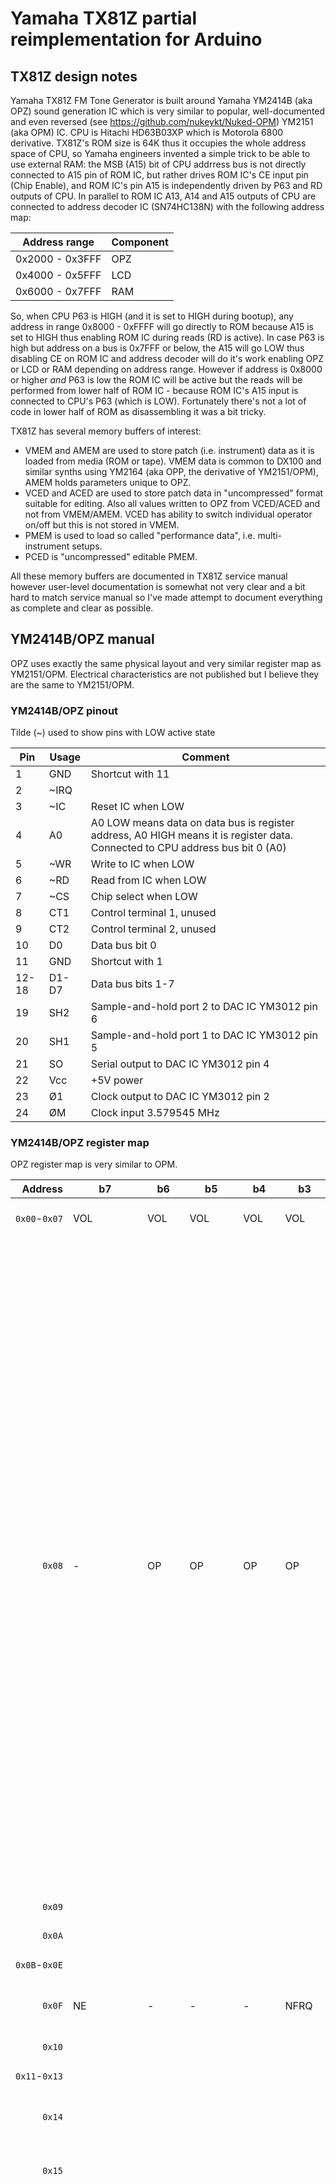 # Yamaha TX81Z partial reimplementation for Arduino

## TX81Z design notes

Yamaha TX81Z FM Tone Generator is built around Yamaha YM2414B (aka OPZ) sound generation IC which is very similar to popular, well-documented and even reversed (see https://github.com/nukeykt/Nuked-OPM) YM2151 (aka OPM) IC. CPU is Hitachi HD63B03XP which is Motorola 6800 derivative. TX81Z's ROM size is 64K thus it occupies the whole address space of CPU, so Yamaha engineers invented a simple trick to be able to use external RAM: the MSB (A15) bit of CPU addrress bus is not directly connected to A15 pin of ROM IC, but rather drives ROM IC's CE input pin (Chip Enable), and ROM IC's pin A15 is independently driven by P63 and RD outputs of CPU. In parallel to ROM IC A13, A14 and A15 outputs of CPU are connected to address decoder IC (SN74HC138N) with the following address map:

|Address range|Component|
|----------|------|
|0x2000 - 0x3FFF|OPZ|
|0x4000 - 0x5FFF|LCD|
|0x6000 - 0x7FFF|RAM|

So, when CPU P63 is HIGH (and it is set to HIGH during bootup), any address in range 0x8000 - 0xFFFF will go directly to ROM because A15 is set to HIGH thus enabling ROM IC during reads (RD is active). In case P63 is high but address on a bus is 0x7FFF or below, the A15 will go LOW thus disabling CE on ROM IC and address decoder will do it's work enabling OPZ or LCD or RAM depending on address range. However if address is 0x8000 or higher *and* P63 is low the ROM IC will be active but the reads will be performed from lower half of ROM IC - because ROM IC's A15 input is connected to CPU's P63 (which is LOW). Fortunately there's not a lot of code in lower half of ROM as disassembling it was a bit tricky.

TX81Z has several memory buffers of interest: 
* VMEM and AMEM are used to store patch (i.e. instrument) data as it is loaded from media (ROM or tape). VMEM data is common to DX100 and similar synths using YM2164 (aka OPP, the derivative of YM2151/OPM), AMEM holds parameters unique to OPZ.
* VCED and ACED are used to store patch data in "uncompressed" format suitable for editing. Also all values written to OPZ from VCED/ACED and not from VMEM/AMEM. VCED has ability to switch individual operator on/off but this is not stored in VMEM.
* PMEM is used to load so called "performance data", i.e. multi-instrument setups.
* PCED is "uncompressed" editable PMEM.

All these memory buffers are documented in TX81Z service manual however user-level documentation is somewhat not very clear and a bit hard to match service manual so I've made attempt to document everything as complete and clear as possible.

## YM2414B/OPZ manual

OPZ uses exactly the same physical layout and very similar register map as YM2151/OPM. Electrical characteristics are not published but I believe they are the same to YM2151/OPM.

### YM2414B/OPZ pinout

Tilde (~) used to show pins with LOW active state

|Pin|Usage|Comment|
|-----|-----|-----|
|1|GND|Shortcut with 11|
|2|~IRQ||
|3|~IC|Reset IC when LOW|
|4|A0|A0 LOW means data on data bus is register address, A0 HIGH means it is register data. Connected to CPU address bus bit 0 (A0)|
|5|~WR|Write to IC when LOW|
|6|~RD|Read from IC when LOW|
|7|~CS|Chip select when LOW|
|8|CT1|Control terminal 1, unused|
|9|CT2|Control terminal 2, unused|
|10|D0|Data bus bit 0|
|11|GND|Shortcut with 1|
|12-18|D1-D7|Data bus bits 1-7|
|19|SH2|Sample-and-hold port 2 to DAC IC YM3012 pin 6|
|20|SH1|Sample-and-hold port 1 to DAC IC YM3012 pin 5|
|21|SO|Serial output to DAC IC YM3012 pin 4|
|22|Vcc|+5V power|
|23|Ø1|Clock output to DAC IC YM3012 pin 2|
|24|ØM|Clock input 3.579545 MHz|

### YM2414B/OPZ register map

OPZ register map is very similar to OPM.

|Address|b7|b6|b5|b4|b3|b2|b1|b0|Comment|Explanation|
|---:|---|---|---|---|---|---|---|---|---------|---------------------------------|
|`0x00`-`0x07`|VOL|VOL|VOL|VOL|VOL|VOL|VOL|VOL|Channel 0-7 volume|Unclear and unused|
|`0x08`|-|OP|OP|OP|OP|CH|CH|CH|Key ON/OFF|4 higher bits are operators, 3 lower - channel number. Key On event in OPZ is triggered when any OP for specific channel changes it's value from `0` to `1`, Key Off triggered when operator changes value from `1` to `0`. Normally all operators are running and there is no ability to switch operators on/off in VMEM/AMEM, however VCED has parameter 93 that allows to turn on/off specific operator but it is not documented and no menu item is present in TX81Z to change this setting. In other words, to set Key On for a channel one needs to write `0x78` to OP-part of this register, to set Key Off write `0x00`|
|`0x09`|||||||||Unknown|Set to `0x00` upon startup|
|`0x0A`|||||||||Unknown|Set to `0x04` upon startup|
|`0x0B`-`0x0E`|||||||||Unknown|Not referenced|
|`0x0F`|NE|-|-|-|NFRQ|NFRQ|NFRQ|NFRQ|Noise enable + noise frequency|OPM artifact. Not referenced|
|`0x10`|||||||||Timer A related?|Set to `0x00` upon startup|
|`0x11`-`0x13`|||||||||Unknown|Not referenced|
|`0x14`|||||||||Timer control|Set to `0x70` upon startup, DX100 does the same|
|`0x15`|||||||||Timer control|Set to `0x01` upon startup, DX100 does the same|
|`0x16`|LFRQ2|LFRQ2|LFRQ2|LFRQ2|LFRQ2|LFRQ2|LFRQ2|LFRQ2|LFO#2 frequency|TX81Z manual refers to this as 'LFO Speed', however 'frequency' appears to be more adequate term. TX81Z only uses LFO#2 in performance mode. This allows to have two instruments in one performance with independent LFOs. Value for this register depends on LFO waveform used - in case this is Noise/S&H waveform, a simple exponential calculation is performed, in other cases a lookup table is used that uses exponential function output as an index for selecting values from lookup table|
|`0x17`|`0` for AMD2 <br>`1` for PMD2|xMD2|xMD2|xMD2|xMD2|xMD2|xMD2|xMD2|AMD2 or PMD2|Actual amplitude modulation depth and phase modulation depth for LFO#2. Used when LFO#2 is used. Derived from VCED AMD and PMD. Values are calculated from basic AMD/PMD values present in VCED, MIDI controller values (Modulation Wheel, Breath and Foot Controllers), specific sensitivity to these CC values and LFO delay value. Detailed math explained in LFO section. LFO delay only affects *basic* AMD/PMD, other MIDI controllers affect AMD/PMD instantly. Highest bit indicates whether AMD2 or PMD2 is written in a register.|
|`0x18`|LFRQ1|LFRQ1|LFRQ1|LFRQ1|LFRQ1|LFRQ1|LFRQ1|LFRQ1|LFO#1 frequency|Normally used LFO. See also register `0x16` comments|
|`0x19`|`0` for AMD1 <br>`1` for PMD1|xMD1|xMD1|xMD1|xMD1|xMD1|xMD1|xMD1|AMD1 or PMD1|Used with LFO1. See also register `0x17` comments|
|`0x1A`|||||||||Unknown|Not referenced|
|`0x1B`|CT|CT|LSY2|LSY1|LWF2|LWF2|LWF1|LWF1|Control Terminal, LFO#2 Sync, LFO#1 Sync, LFO#2 Waveform, LFO#1 Waveform|CT is not used. LFO Sync (1-bit value for each LFO) means 'restart LFO on Key On event'. LFO Waveform is 2-bit value, 0x00 is saw-up, 0x01 is square, 0x02 is triangle, 0x03 is sample&hold i.e. noise|
|`0x1C`-`0x1F`|||||||||Unknown|Not referenced|
|`0x20`-`0x27`|R|?|FBL|FBL|FBL|ALG|ALG|ALG|Right output enable, Unknown, Feedback Level, Algorithm - for channels 0 to 7|OPM uses R and L (unknown here) for enabling sound output on right and left outputs. OPZ is different, logic is unclear so far. During Key On one needs to set R to `1` and Unknown to `0`, and reverse values upon Key Off. Feedback Level is actually Operator `#1` self-feedback, VCED parameter `#53` as-is. Algorithm is VCED parameter `#52` as-is|
|`0x28`-`0x2F`|-|KC|KC|KC|KC|KC|KC|KC|Key Code - for channels 0 to 7|As OPM does, OPZ also represents each note as `Octave number + Note in octave number`. There are 8 octaves each having 12 notes from C# to C. Note numbers in octave are `0, 1, 2, 4, 5, 6, 8, 9, 10, 12, 13, 14`, octave numbers are `0 to 7`. Octave `#4` and note `#10` is MIDI note `69` (A4 440 Hz).|
|`0x30`-`0x37`|KF|KF|KF|KF|KF|KF|-|MONO|Key Fraction and Mono flag - for channels 0 to 7|Each Key has 64 Fractions (6-bit value), mostly used when microtuning is in place. Mono flag is always set to `1`, need to investigate this deeper along with R and L outputs|
|`0x38`-`0x3F`|`0` for PMS1 <br>`1` for PMS2|PMS1 / PMS2|PMS1 / PMS2|PMS1 / PMS2|-|`0` for AMS1 <br>`1` for AMS2|AMS1 / AMS2|AMS1 / AMS2|Selector, PMS1 or PMS2, Selector, AMS1 or AMS2 - for channels 0 to 7|Selector is used to set PMS2 or PMS1 and AMS2 or AMS1. Selector value `0` is for PMS1 and AMS1, selector value `1` is for PMS2 and AMS2. PMS and AMS determine how sensitive the sound is to values in PMD and AMD. In case PMS or AMS will have value of `0` any value for PMD or AMD will not affect sound. PMS is VCED parameter `#60` as-is, AMS is VCED paramerer `#61` as-is|
|`0x40`-`0x5F`|`0` for DT1/FXRG and MUL/FXFREQ<br>`1` for OWF and FINE|DT1 / FXRG / OWF|DT1 / FXRG / OWF|DT1 / FXRG / OWF|MUL / FXFREQ / FINE|MUL / FXFREQ / FINE|MUL / FXFREQ / FINE|MUL / FXFREQ / FINE|Selector, Detune 1 or Fixed Range or Operator Waveform, Multiply or Fixed Frequency or Fine Frequency - for operators 4-2-3-1, for channels 0 to 7|OPZ has 2 modes for operator frequency - Ratio (same to OPM) and Fixed. If ACED parameter `#0` is `0` then Ratio mode is used, if it is `1` - Fixed mode is used. In Ratio mode Detune 1 and Multiply values are used, in Fixed mode - Fixed Range and Fixed Frequency. In both modes the Fine Frequency is available. In Ratio mode Detune 1 is calculated from VCED parameter `#12`, and Multiply is calculated from VCED parameter `#11` using lookup table. In Fixed mode the Fixed Range is ACED parameter `#1` as-is, the Fixed Frequency is 4 upper bits of VCED parameter `#11`. In both modes ACED parameter `#2` is used to set Fine Frequency tuning. When selector has value of `1` one can write Operator Waveform (ACED parameter `#3` as-is) and Frequency Fine (ACED parameter `#2` as-is)|
|`0x60`-`0x7F`|-|TL|TL|TL|TL|TL|TL|TL|Total Level - for operators 4-2-3-1, for channels 0 to 7|Most complex part of all calculations. `127` means zero volume. Detailed math explained separately|
|`0x80`-`0x9F`|KRS|KRS|FIX|AR|AR|AR|AR|AR|Key Rate Scaling, Fixed Flag and Attack Rate - for operators 4-2-3-1, for channels 0 to 7|Key Rate Scaling is VCED parameter #6 as-is. Fixed Flag is ACED parameter `#0` as-is. Attack Rate is VCED parameter `#0` as-is|
|`0xA0`-`0xBF`|AME|-|-|D1R|D1R|D1R|D1R|D1R|Amplitude Modulation Enable and Decay 1 Rate - for operators 4-2-3-1, for channels 0 to 7|Amplitude Modulation Enable is VCED parameter `#8` as-is. Decay 1 Rate is VCED parameter `#1` as-is|
|`0xC0`-`0xDF`|DT2 / EGBS|DT2 / EGBS|`0` for DT2/D2R <br>`1` for EGBS/RR|D2R / -|D2R / -|D2R / REV|D2R / REV|D2R / REV|Detune 2 or EG Bias Shift, Selector, Decay 2 Rate or Reverb Rate - for operators 4-2-3-1, for channels 0 to 7|Detune 2 is calculated from VCED parameter `#11` using lookup table. Decay 2 Rate is VCED parameter `#2` as-is. EG Bias Shift is ACED parameter `#4` as-is. Reverb Rate is ACED parameter `#81` as-is (strange thing - this parameter is not operator-specific in ACED, but can be set independently for each operator in OPZ...)|
|`0xE0`-`0xFF`|D1L|D1L|D1L|D1L|RR|RR|RR|RR|Decay 1 Level and Release Rate - for operators 4-2-3-1, for channels 0 to 7|Decay 1 Level is (15 - VCED parameter `#4`). Release Rate is VCED parameter `#3` as-is|
